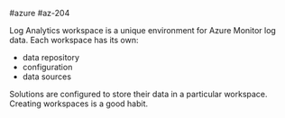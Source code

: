 #azure #az-204 

Log Analytics workspace is a unique environment for Azure Monitor log data.
Each workspace has its own:
- data repository
- configuration
- data sources

Solutions are configured to store their data in a particular workspace.
Creating workspaces is a good habit.
